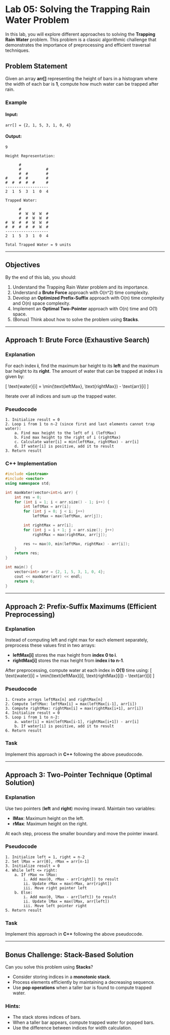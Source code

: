 # **Lab 05: Solving the Trapping Rain Water Problem**

In this lab, you will explore different approaches to solving the **Trapping Rain Water** problem. This problem is a classic algorithmic challenge that demonstrates the importance of preprocessing and efficient traversal techniques.

## **Problem Statement**
Given an array **arr[]** representing the height of bars in a histogram where the width of each bar is **1**, compute how much water can be trapped after rain.

### **Example**

#### **Input:**
```
arr[] = {2, 1, 5, 3, 1, 0, 4}
```
#### **Output:**
```
9
```

```
Height Representation:
      
      #
      #           #
      #  #        #
#     #  #        #
#  #  #  #  #     #
-------------------
2  1  5  3  1  0  4

Trapped Water:
  
      #
      #  W  W  W  #
      #  #  W  W  #
#  W  #  #  W  W  #
#  #  #  #  #  W  #
-------------------
2  1  5  3  1  0  4

Total Trapped Water = 9 units
```

---

## **Objectives**
By the end of this lab, you should:
1. Understand the Trapping Rain Water problem and its importance.
2. Understand a **Brute Force** approach with O(n^2) time complexity.
3. Develop an **Optimized Prefix-Suffix** approach with O(n) time complexity and O(n) space complexity.
4. Implement an **Optimal Two-Pointer** approach with O(n) time and O(1) space.
5. (Bonus) Think about how to solve the problem using **Stacks**.

---

## **Approach 1: Brute Force (Exhaustive Search)**

### **Explanation**
For each index **i**, find the maximum bar height to its **left** and the maximum bar height to its **right**. The amount of water that can be trapped at index **i** is given by:

\[ \text{water}[i] = \min(\text{leftMax}, \text{rightMax}) - \text{arr}[i] \]

Iterate over all indices and sum up the trapped water.

### **Pseudocode**
```
1. Initialize result = 0
2. Loop i from 1 to n-2 (since first and last elements cannot trap water):
    a. Find max height to the left of i (leftMax)
    b. Find max height to the right of i (rightMax)
    c. Calculate water[i] = min(leftMax, rightMax) - arr[i]
    d. If water[i] is positive, add it to result
3. Return result
```

### **C++ Implementation**
```cpp
#include <iostream>
#include <vector>
using namespace std;

int maxWater(vector<int>& arr) {
    int res = 0;
    for (int i = 1; i < arr.size() - 1; i++) {
        int leftMax = arr[i];
        for (int j = 0; j < i; j++)
            leftMax = max(leftMax, arr[j]);

        int rightMax = arr[i];
        for (int j = i + 1; j < arr.size(); j++)
            rightMax = max(rightMax, arr[j]);

        res += max(0, min(leftMax, rightMax) - arr[i]);
    }
    return res;
}

int main() {
    vector<int> arr = {2, 1, 5, 3, 1, 0, 4};
    cout << maxWater(arr) << endl;
    return 0;
}
```

---

## **Approach 2: Prefix-Suffix Maximums (Efficient Preprocessing)**

### **Explanation**
Instead of computing left and right max for each element separately, preprocess these values first in two arrays:
- **leftMax[i]** stores the max height from **index 0 to i**.
- **rightMax[i]** stores the max height from **index i to n-1**.

After preprocessing, compute water at each index in **O(1)** time using:
\[ \text{water}[i] = \min(\text{leftMax}[i], \text{rightMax}[i]) - \text{arr}[i] \]

### **Pseudocode**
```
1. Create arrays leftMax[n] and rightMax[n]
2. Compute leftMax: leftMax[i] = max(leftMax[i-1], arr[i])
3. Compute rightMax: rightMax[i] = max(rightMax[i+1], arr[i])
4. Initialize result = 0
5. Loop i from 1 to n-2:
    a. water[i] = min(leftMax[i-1], rightMax[i+1]) - arr[i]
    b. If water[i] is positive, add it to result
6. Return result
```

### **Task**
Implement this approach in **C++** following the above pseudocode.

---

## **Approach 3: Two-Pointer Technique (Optimal Solution)**

### **Explanation**
Use two pointers (**left** and **right**) moving inward. Maintain two variables:
- **lMax**: Maximum height on the left.
- **rMax**: Maximum height on the right.

At each step, process the smaller boundary and move the pointer inward.

### **Pseudocode**
```
1. Initialize left = 1, right = n-2
2. Set lMax = arr[0], rMax = arr[n-1]
3. Initialize result = 0
4. While left <= right:
    a. If rMax <= lMax:
        i. Add max(0, rMax - arr[right]) to result
        ii. Update rMax = max(rMax, arr[right])
        iii. Move right pointer left
    b. Else:
        i. Add max(0, lMax - arr[left]) to result
        ii. Update lMax = max(lMax, arr[left])
        iii. Move left pointer right
5. Return result
```

### **Task**
Implement this approach in **C++** following the above pseudocode.

---

## **Bonus Challenge: Stack-Based Solution**

Can you solve this problem using **Stacks**?
- Consider storing indices in a **monotonic stack**.
- Process elements efficiently by maintaining a decreasing sequence.
- Use **pop operations** when a taller bar is found to compute trapped water.

### **Hints:**
- The stack stores indices of bars.
- When a taller bar appears, compute trapped water for popped bars.
- Use the difference between indices for width calculation.